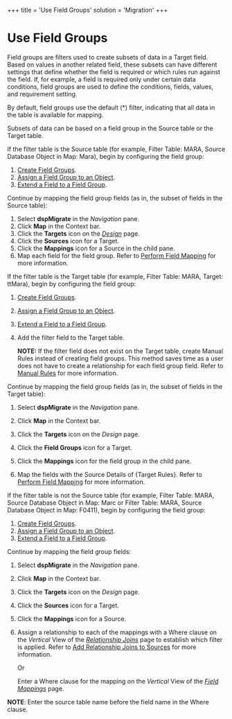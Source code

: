 +++
title = 'Use Field Groups'
solution = 'Migration'
+++

# Use Field Groups

Field groups are filters used to create subsets of data in a Target
field. Based on values in another related field, these subsets can have
different settings that define whether the field is required or which
rules run against the field. If, for example, a field is required only
under certain data conditions, field groups are used to define the
conditions, fields, values, and requirement setting.

By default, field groups use the default (\*) filter, indicating that
all data in the table is available for mapping.

Subsets of data can be based on a field group in the Source table or the
Target table.

If the filter table is the Source table (for example, Filter Table:
MARA, Source Database Object in Map: Mara), begin by configuring the
field group:

1.  [Create Field Groups](Create_Field_Groups).
2.  [Assign a Field Group to an
    Object](Assign_a_Field_Group_to_an_Object).
3.  [Extend a Field to a Field
    Group](Extend_a_Field_to_a_Field_Group).

Continue by mapping the field group fields (as in, the subset of fields
in the Source table):

1.  Select <span style="font-weight: bold;">dspMigrate</span> in the
    <span style="font-style: italic;">Navigation</span> pane.
2.  Click <span style="font-weight: bold;">Map</span> in the Context
    bar.
3.  Click the <span style="font-weight: bold;">Targets</span> icon on
    the *[Design](../Page_Desc/Design)* page.
4.  Click the <span style="font-weight: bold;">Sources</span> icon for a
    Target.
5.  Click the <span style="font-weight: bold;">Mappings</span> icon for
    a Source in the child pane.
6.  Map each field for the field group. Refer to [Perform Field
    Mapping](../../Map/Use_Cases/Perform_Field_Mapping) for more
    information.

If the filter table is the Target table (for example, Filter Table:
MARA, Target: ttMara), begin by configuring the field group:

1.  [Create Field Groups](Create_Field_Groups).

2.  [Assign a Field Group to an
    Object](Assign_a_Field_Group_to_an_Object).

3.  [Extend a Field to a Field
    Group](Extend_a_Field_to_a_Field_Group).

4.  Add the filter field to the Target table.
    
    **NOTE:** If the filter field does not exist on the Target table,
    create Manual Rules instead of creating field groups. This method
    saves time as a user does not have to create a relationship for each
    field group field. Refer to [Manual
    Rules](../../Map/Use_Cases/Manual_Rule) for more information.

Continue by mapping the field group fields (as in, the subset of fields
in the Target table):

1.  Select <span style="font-weight: bold;">dspMigrate</span> in the
    <span style="font-style: italic;">Navigation</span> pane.

2.  Click <span style="font-weight: bold;">Map</span> in the Context
    bar.

3.  Click the <span style="font-weight: bold;">Targets</span> icon on
    the *Design* page.

4.  Click the <span style="font-weight: bold;">Field Groups</span> icon
    for a Target.

5.  Click the <span style="font-weight: bold;">Mappings</span> icon for
    the field group in the child pane.

6.  Map the fields with the Source Details of {Target Rules}. Refer to
    [Perform Field
    Mapping](../../Map/Use_Cases/Perform_Field_Mapping) for more
    information.

If the filter table is not the Source table (for example, Filter Table:
MARA, Source Database Object in Map: Marc or Filter Table: MARA, Source
Database Object in Map: F0411), begin by configuring the field group:

1.  [Create Field Groups](Create_Field_Groups).
2.  [Assign a Field Group to an
    Object](Assign_a_Field_Group_to_an_Object).
3.  [Extend a Field to a Field
    Group](Extend_a_Field_to_a_Field_Group).

Continue by mapping the field group fields:

1.  Select <span style="font-weight: bold;">dspMigrate</span> in the
    <span style="font-style: italic;">Navigation</span> pane.

2.  Click <span style="font-weight: bold;">Map</span> in the Context
    bar.

3.  Click the <span style="font-weight: bold;">Targets</span> icon on
    the *Design* page.

4.  Click the <span style="font-weight: bold;">Sources</span> icon for a
    Target.

5.  Click the <span style="font-weight: bold;">Mappings</span> icon for
    a Source.

6.  Assign a relationship to each of the mappings with a Where clause on
    the <span style="font-style: italic;">Vertical</span> View of the
    <span style="font-style: italic;">[Relationship
    Joins](../../Map/Page_Desc/Relationship_Joins_H)</span> page to
    establish which filter is applied. Refer to [Add Relationship Joins
    to
    Sources](../../Map/Use_Cases/Add_Relationship_Joins_to_Source)
    for more information.
    
    Or
    
    Enter a Where clause for the mapping on the
    <span style="font-style: italic;">Vertical</span> View of the
    <span style="font-style: italic;">[Field
    Mappings](../../Map/Page_Desc/Field_Mappings_H)</span> page.

<span style="font-weight: bold;">NOTE</span>: Enter the source table
name before the field name in the Where clause.
